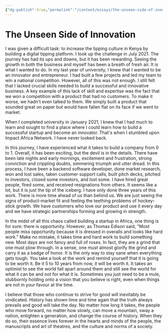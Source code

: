 ```yaml
---
{"dg-publish":true,"permalink":"/content/essays/the-unseen-side-of-innovation/","noteIcon":"2"}
---
```


# The Unseen Side of Innovation

I was given a difficult task: to increase the tipping culture in Kenya by building a digital tipping platform. I took up the challenge in July 2021. The journey has had its ups and downs, but it has been rewarding. Seeing the growth in both the business and myself has been a breath of fresh air. It is what I wanted to do. In my last year of university, I knew that I wanted to be an innovator and entrepreneur. I had built a few projects and led my team to win a national competition. However, all of this was not enough. I still felt that I lacked crucial skills needed to build a successful and innovative business. A key example of this lack of skill and expertise was the fact that we won a competition with a product that had no customers. To make it worse, we hadn't even talked to them. We simply built a product that sounded great on paper but would have fallen flat on its face if we went to market.

When I completed university in January 2021, I knew that I had much to learn and sought to find a place where I could learn how to build a successful startup and become an innovator. That's when I stumbled upon Impact Africa Network. I have never looked back.

In this journey, I have experienced what it takes to build a company from 0 to 1. Overall, it has been exciting, but the devil is in the details. There have been late nights and early mornings, excitement and frustration, strong conviction and crippling doubts, simmering triumph and utter dread. In this process, I have been a backend software developer, done market research, won and lost sales, taken customer support calls, built pitch decks, pitched to investors, closed some investors, and lost some. I have hired great people, fired some, and received resignations from others. It seems like a lot, but it is just the tip of the iceberg. I have only done three years of this work. There is more time ahead of us than behind us. We are just seeing the signs of product-market fit and feeling the teething problems of hockey-stick growth. We have customers who love our product and use it every day and we have strategic partnerships forming and growing in strength.

In the midst of all this chaos called building a startup in Africa, one thing is for sure: there is opportunity. However, as Thomas Edison said, "Most people miss opportunity because it is dressed in overalls and looks like hard work." Make no mistake, it takes time and hard work to build something new. Most days are not fancy and full of roses. In fact, they are a grind that one must plow through. In a sense, one must almost glorify the grind and carry it as a badge of honor. It is the only way to stay sane when everything gets tough. You take a look at the work and remind yourself that it is going to be worth it. Be it 5 to 10 years from now, it will be worth it. It takes an optimist to see the world fall apart around them and still see the world for what it can be and not for what it is. Sometimes you just need to be a mule, stubbornly holding onto a vision that you believe is right, even when things are not in your favour at the time.

I believe that those who continue to strive for good will inevitably be vindicated. History has shown time and time again that the truth always prevails and good will take the day. No matter how long it takes, the people who move forward, no matter how slowly, can move a mountain, sway a nation, enlighten a generation, and change the course of history. When they do so, their essence lives forever in the hearts and minds of the people, the manuscripts and art of theatres, and the culture and norms of a society.